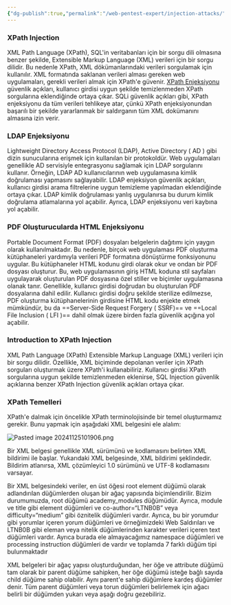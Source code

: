 ```yaml
---
{"dg-publish":true,"permalink":"/web-pentest-expert/injection-attacks/"}
---
```



### XPath Injection
XML Path Language (XPath), SQL'in veritabanları için bir sorgu dili olmasına benzer şekilde, Extensible Markup Language (XML) verileri için bir sorgu dilidir. Bu nedenle XPath, XML dökümanlarındaki verileri sorgulamak için kullanılır. XML formatında saklanan verileri alması gereken web uygulamaları, gerekli verileri almak için XPath'e güvenir. [XPath Enjeksiyonu](https://owasp.org/www-community/attacks/XPATH_Injection) güvenlik açıkları, kullanıcı girdisi uygun şekilde temizlenmeden XPath sorgularına eklendiğinde ortaya çıkar. SQLi güvenlik açıkları gibi, XPath enjeksiyonu da tüm verileri tehlikeye atar, çünkü XPath enjeksiyonundan başarılı bir şekilde yararlanmak bir saldırganın tüm XML dokümanını almasına izin verir.


### LDAP Enjeksiyonu 
Lightweight Directory Access Protocol (LDAP), Active Directory ( AD ) gibi dizin sunucularına erişmek için kullanılan bir protokoldür. Web uygulamaları genellikle AD servisiyle entegrasyonu sağlamak için LDAP sorgularını kullanır. Örneğin, LDAP AD kullanıcılarının web uygulamasına kimlik doğrulaması yapmasını sağlayabilir. LDAP enjeksiyon güvenlik açıkları, kullanıcı girdisi arama filtrelerine uygun temizleme yapılmadan eklendiğinde ortaya çıkar. LDAP kimlik doğrulaması yanlış uygulanırsa bu durum kimlik doğrulama atlamalarına yol açabilir. Ayrıca, LDAP enjeksiyonu veri kaybına yol açabilir.


### PDF Oluşturucularda HTML Enjeksiyonu 
Portable Document Format (PDF) dosyaları belgelerin dağıtımı için yaygın olarak kullanılmaktadır. Bu nedenle, birçok web uygulaması PDF oluşturma kütüphaneleri yardımıyla verileri PDF formatına dönüştürme fonksiyonunu uygular. Bu kütüphaneler HTML kodunu girdi olarak okur ve ondan bir PDF dosyası oluşturur. Bu, web uygulamasının giriş HTML koduna stil sayfaları uygulayarak oluşturulan PDF dosyasına özel stiller ve biçimler uygulamasına olanak tanır. Genellikle, kullanıcı girdisi doğrudan bu oluşturulan PDF dosyalarına dahil edilir. Kullanıcı girdisi doğru şekilde sterilize edilmezse, PDF oluşturma kütüphanelerinin girdisine HTML kodu enjekte etmek mümkündür, bu da ==Server-Side Request Forgery ( SSRF)== ve ==Local File Inclusion ( LFI )== dahil olmak üzere birden fazla güvenlik açığına yol açabilir.


### Introduction to XPath Injection
XML Path Language (XPath) Extensible Markup Language (XML) verileri için bir sorgu dilidir. Özellikle, XML biçiminde depolanan veriler için XPath sorguları oluşturmak üzere XPath'i kullanabiliriz. Kullanıcı girdisi XPath sorgularına uygun şekilde temizlenmeden eklenirse, SQL Injection güvenlik açıklarına benzer XPath Injection güvenlik açıkları ortaya çıkar.


### XPath Temelleri
XPath'e dalmak için öncelikle XPath terminolojisinde bir temel oluşturmamız gerekir. Bunu yapmak için aşağıdaki XML belgesini ele alalım:

![Pasted image 20241125101906.png](/img/user/resimler/Pasted%20image%2020241125101906.png)

Bir XML belgesi genellikle XML sürümünü ve kodlamasını belirten XML bildirimi ile başlar. Yukarıdaki XML belgesinde, XML bildirimi <?xml version=“1.0” encoding=“UTF-8”?> şeklindedir. Bildirim atlanırsa, XML çözümleyici 1.0 sürümünü ve UTF-8 kodlamasını varsayar.

Bir XML belgesindeki veriler, en üst öğesi root element düğümü olarak adlandırılan düğümlerden oluşan bir ağaç yapısında biçimlendirilir. Bizim durumumuzda, root düğümü academy_modules düğümüdür. Ayrıca, module ve title gibi element düğümleri ve co-author=“LTNB0B” veya difficulty=“medium” gibi öznitelik düğümleri vardır. Ayrıca, bu bir yorumdur gibi yorumlar içeren yorum düğümleri ve örneğimizdeki Web Saldırıları ve LTNB0B gibi eleman veya nitelik düğümlerinden karakter verileri içeren text düğümleri vardır. Ayrıca burada ele almayacağımız namespace düğümleri ve processing instruction düğümleri de vardır ve toplamda 7 farklı düğüm tipi bulunmaktadır

XML belgeleri bir ağaç yapısı oluşturduğundan, her öğe ve attribute düğümü tam olarak bir parent düğüme sahipken, her öğe düğümü isteğe bağlı sayıda child düğüme sahip olabilir. Aynı parent'e sahip düğümlere kardeş düğümler denir. Tüm parent düğümleri veya torun düğümleri belirlemek için ağacı belirli bir düğümden yukarı veya aşağı doğru gezebiliriz.